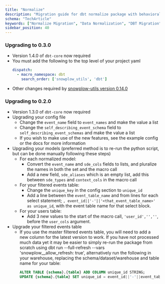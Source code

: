 ```yaml
---
title: "Normalize"
description: "Migration guide for dbt normalize package with behavioral data normalization improvements."
schema: "TechArticle"
keywords: ["Normalize Migration", "Data Normalization", "DBT Migration", "Schema Migration", "Data Structure", "DBT Upgrade"]
sidebar_position: 40
---
```


### Upgrading to 0.3.0
- Version 1.4.0 of `dbt-core` now required
- You must add the following to the top level of your project yaml
    ```yml title="dbt_project.yml"
    dispatch:
      - macro_namespace: dbt
        search_order: ['snowplow_utils', 'dbt']
    ```
- Other changes required by [snowplow-utils version 0.14.0](/docs/modeling-your-data/modeling-your-data-with-dbt/migration-guides/utils/index.md#upgrading-to-0140)

### Upgrading to 0.2.0
- Version 1.3.0 of `dbt-core` now required
- Upgrading your config file
    - Change the `event_name` field to `event_names` and make the value a list
    - Change the `self_describing_event_schema` field to `self_describing_event_schemas` and make the value a list
    - If you wish to make use of the new features, see the example config or the docs for more information
- Upgrading your models (preferred method is to re-run the python script, but can be done manually following these steps)
    - For each normalized model:
        - Convert the `event_name` and `sde_cols` fields to lists, and pluralize the names in both the set and the macro call
        - Add a new field, `sde_aliases` which is an empty list, add this between `sde_types` and `context_cols` in the macro call
    - For your filtered events table:
        - Change the `unique_key` in the config section to `unique_id`
        - Add a line between the `event_table_name` and from lines for each select statement; `, event_id||'-'||'<that_event_table_name>' as unique_id`, with the event table name for that select block.
    - For your users table:
        - Add 3 new values to the start of the macro call, `'user_id','',''`, before the `user_cols` argument.
- Upgrade your filtered events table
    - If you use the master filtered events table, you will need to add a new column for the latest version to work. If you have not processed much data yet it may be easier to simply re-run the package from scratch using dbt run --full-refresh --vars 'snowplow__allow_refresh: true', alternatively run the following in your warehouse, replacing the schema/dataset/warehouse and table name for your table:
        ```sql
        ALTER TABLE {schema}.{table} ADD COLUMN unique_id STRING;
        UPDATE {schema}.{table} SET unique_id = event_id||'-'||event_table_name WHERE 1 = 1;
        ```
